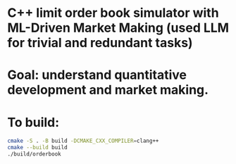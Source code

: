 # C++ limit order book simulator with ML-Driven Market Making (used LLM for trivial and redundant tasks)

# Goal: understand quantitative development and market making.

# To build:
```bash
cmake -S . -B build -DCMAKE_CXX_COMPILER=clang++
cmake --build build
./build/orderbook

